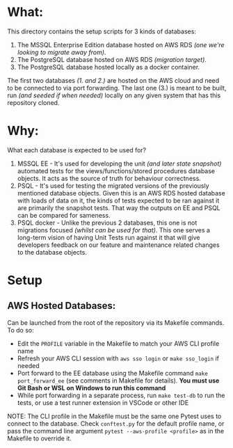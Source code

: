 # What:
This directory contains the setup scripts for 3 kinds of databases:
1. The MSSQL Enterprise Edition database hosted on AWS RDS _(one we're looking to migrate away from)_.
2. The PostgreSQL database hosted on AWS RDS _(migration target)_.
3. The PostgreSQL database hosted locally as a docker container.

The first two databases _(1. and 2.)_ are hosted on the AWS cloud and need to be connected to via port forwarding.
The last one (3.) is meant to be built, run _(and seeded if when needed)_ locally on any given system that has this repository cloned.

# Why:
What each database is expected to be used for?
1. MSSQL EE - It's used for developing the unit _(and later state snapshot)_ automated tests for the views/functions/stored procedures database objects. It acts as the source of truth for behaviour correctness.
2. PSQL - It's used for testing the migrated versions of the previously mentioned database objects. Given this is an AWS RDS hosted database with loads of data on it, the kinds of tests expected to be ran against it are primarily the snapshot tests. That way the outputs on EE and PSQL can be compared for sameness.
3. PSQL docker - Unlike the previous 2 databases, this one is not migrations focused _(whilst can be used for that)_. This one serves a long-term vision of having Unit Tests run against it that will give developers feedback on our feature and maintenance related changes to the database objects.

# Setup

## AWS Hosted Databases:
Can be launched from the root of the repository via its Makefile commands. To do so:
- Edit the `PROFILE` variable in the Makefile to match your AWS CLI profile name
- Refresh your AWS CLI session with `aws sso login` or `make sso_login` if needed
- Port forward to the EE database using the Makefile command `make port_forward_ee` (see comments in Makefile for details). **You must use Git Bash or WSL on Windows to run this command**
- While port forwarding in a separate process, run `make test-db` to run the tests, or use a test runner extension in VSCode or other IDE

NOTE: The CLI profile in the Makefile must be the same one Pytest uses to connect to the database. Check `conftest.py` for the default profile name, or pass the command line argument `pytest --aws-profile <profile>` as in the Makefile to override it.
